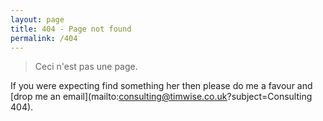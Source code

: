 ```yaml
---
layout: page
title: 404 - Page not found
permalink: /404
---
```


> Ceci n'est pas une page.

If you were expecting find something her then please do me a favour and [drop me an email](mailto:consulting@timwise.co.uk?subject=Consulting 404).
